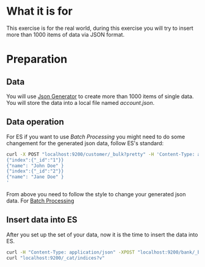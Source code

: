 # What it is for
This exercise is for the real world, during this exercise you will try to insert more than 1000 items of data via JSON format.

# Preparation

## Data
You will use [Json Generator](https://www.json-generator.com/) to create more than 1000 items of single data.
<br>
You will store the data into a local file named _account.json_.

## Data operation
For ES if you want to use _Batch Processing_ you might need to do some changement for the generated json data, follow ES's standard:

```sh
curl -X POST "localhost:9200/customer/_bulk?pretty" -H 'Content-Type: application/json' -d'
{"index":{"_id":"1"}}
{"name": "John Doe" }
{"index":{"_id":"2"}}
{"name": "Jane Doe" }
'

```

From above you need to follow the style to change your generated json data.
For [Batch Processing](https://www.elastic.co/guide/en/elasticsearch/reference/current/getting-started-batch-processing.html)

## Insert data into ES
After you set up the set of your data, now it is the time to insert the data into ES.

```sh
curl -H "Content-Type: application/json" -XPOST "localhost:9200/bank/_bulk?pretty&refresh" --data-binary "@accounts.json"
curl "localhost:9200/_cat/indices?v"
```


